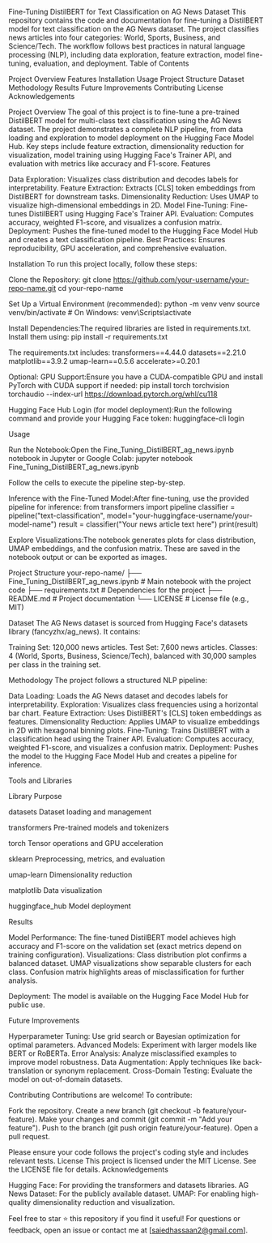 Fine-Tuning DistilBERT for Text Classification on AG News Dataset
This repository contains the code and documentation for fine-tuning a DistilBERT model for text classification on the AG News dataset. The project classifies news articles into four categories: World, Sports, Business, and Science/Tech. The workflow follows best practices in natural language processing (NLP), including data exploration, feature extraction, model fine-tuning, evaluation, and deployment.
Table of Contents

Project Overview
Features
Installation
Usage
Project Structure
Dataset
Methodology
Results
Future Improvements
Contributing
License
Acknowledgements

Project Overview
The goal of this project is to fine-tune a pre-trained DistilBERT model for multi-class text classification using the AG News dataset. The project demonstrates a complete NLP pipeline, from data loading and exploration to model deployment on the Hugging Face Model Hub. Key steps include feature extraction, dimensionality reduction for visualization, model training using Hugging Face's Trainer API, and evaluation with metrics like accuracy and F1-score.
Features

Data Exploration: Visualizes class distribution and decodes labels for interpretability.
Feature Extraction: Extracts [CLS] token embeddings from DistilBERT for downstream tasks.
Dimensionality Reduction: Uses UMAP to visualize high-dimensional embeddings in 2D.
Model Fine-Tuning: Fine-tunes DistilBERT using Hugging Face's Trainer API.
Evaluation: Computes accuracy, weighted F1-score, and visualizes a confusion matrix.
Deployment: Pushes the fine-tuned model to the Hugging Face Model Hub and creates a text classification pipeline.
Best Practices: Ensures reproducibility, GPU acceleration, and comprehensive evaluation.

Installation
To run this project locally, follow these steps:

Clone the Repository:
git clone https://github.com/your-username/your-repo-name.git
cd your-repo-name


Set Up a Virtual Environment (recommended):
python -m venv venv
source venv/bin/activate  # On Windows: venv\Scripts\activate


Install Dependencies:The required libraries are listed in requirements.txt. Install them using:
pip install -r requirements.txt

The requirements.txt includes:
transformers==4.44.0
datasets==2.21.0
matplotlib==3.9.2
umap-learn==0.5.6
accelerate>=0.20.1


Optional: GPU Support:Ensure you have a CUDA-compatible GPU and install PyTorch with CUDA support if needed:
pip install torch torchvision torchaudio --index-url https://download.pytorch.org/whl/cu118


Hugging Face Hub Login (for model deployment):Run the following command and provide your Hugging Face token:
huggingface-cli login



Usage

Run the Notebook:Open the Fine_Tuning_DistilBERT_ag_news.ipynb notebook in Jupyter or Google Colab:
jupyter notebook Fine_Tuning_DistilBERT_ag_news.ipynb

Follow the cells to execute the pipeline step-by-step.

Inference with the Fine-Tuned Model:After fine-tuning, use the provided pipeline for inference:
from transformers import pipeline
classifier = pipeline("text-classification", model="your-huggingface-username/your-model-name")
result = classifier("Your news article text here")
print(result)


Explore Visualizations:The notebook generates plots for class distribution, UMAP embeddings, and the confusion matrix. These are saved in the notebook output or can be exported as images.


Project Structure
your-repo-name/
├── Fine_Tuning_DistilBERT_ag_news.ipynb  # Main notebook with the project code
├── requirements.txt                      # Dependencies for the project
├── README.md                             # Project documentation
└── LICENSE                               # License file (e.g., MIT)

Dataset
The AG News dataset is sourced from Hugging Face's datasets library (fancyzhx/ag_news). It contains:

Training Set: 120,000 news articles.
Test Set: 7,600 news articles.
Classes: 4 (World, Sports, Business, Science/Tech), balanced with 30,000 samples per class in the training set.

Methodology
The project follows a structured NLP pipeline:

Data Loading: Loads the AG News dataset and decodes labels for interpretability.
Exploration: Visualizes class frequencies using a horizontal bar chart.
Feature Extraction: Uses DistilBERT's [CLS] token embeddings as features.
Dimensionality Reduction: Applies UMAP to visualize embeddings in 2D with hexagonal binning plots.
Fine-Tuning: Trains DistilBERT with a classification head using the Trainer API.
Evaluation: Computes accuracy, weighted F1-score, and visualizes a confusion matrix.
Deployment: Pushes the model to the Hugging Face Model Hub and creates a pipeline for inference.

Tools and Libraries



Library
Purpose



datasets
Dataset loading and management


transformers
Pre-trained models and tokenizers


torch
Tensor operations and GPU acceleration


sklearn
Preprocessing, metrics, and evaluation


umap-learn
Dimensionality reduction


matplotlib
Data visualization


huggingface_hub
Model deployment


Results

Model Performance: The fine-tuned DistilBERT model achieves high accuracy and F1-score on the validation set (exact metrics depend on training configuration).
Visualizations:
Class distribution plot confirms a balanced dataset.
UMAP visualizations show separable clusters for each class.
Confusion matrix highlights areas of misclassification for further analysis.


Deployment: The model is available on the Hugging Face Model Hub for public use.

Future Improvements

Hyperparameter Tuning: Use grid search or Bayesian optimization for optimal parameters.
Advanced Models: Experiment with larger models like BERT or RoBERTa.
Error Analysis: Analyze misclassified examples to improve model robustness.
Data Augmentation: Apply techniques like back-translation or synonym replacement.
Cross-Domain Testing: Evaluate the model on out-of-domain datasets.

Contributing
Contributions are welcome! To contribute:

Fork the repository.
Create a new branch (git checkout -b feature/your-feature).
Make your changes and commit (git commit -m "Add your feature").
Push to the branch (git push origin feature/your-feature).
Open a pull request.

Please ensure your code follows the project's coding style and includes relevant tests.
License
This project is licensed under the MIT License. See the LICENSE file for details.
Acknowledgements

Hugging Face: For providing the transformers and datasets libraries.
AG News Dataset: For the publicly available dataset.
UMAP: For enabling high-quality dimensionality reduction and visualization.


Feel free to star ⭐ this repository if you find it useful! For questions or feedback, open an issue or contact me at [saiedhassaan2@gmail.com].
